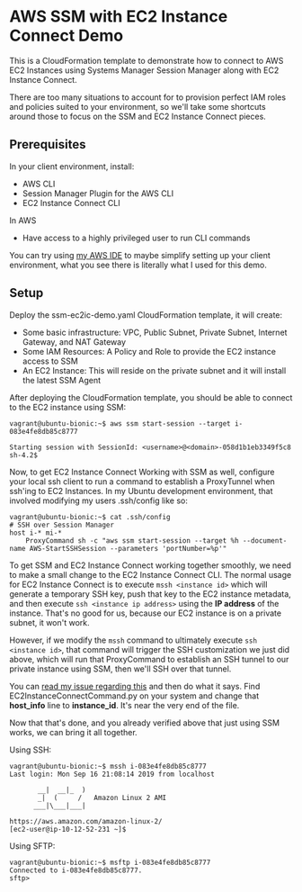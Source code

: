 # AWS SSM with EC2 Instance Connect Demo

This is a CloudFormation template to demonstrate how to connect to AWS EC2 Instances using Systems Manager Session Manager along with EC2 Instance Connect.

There are too many situations to account for to provision perfect IAM roles and policies suited to your environment, so we'll take some shortcuts around those to focus on the SSM and EC2 Instance Connect pieces.

## Prerequisites

In your client environment, install:
- AWS CLI
- Session Manager Plugin for the AWS CLI
- EC2 Instance Connect CLI

In AWS
- Have access to a highly privileged user to run CLI commands

You can try using [my AWS IDE](https://github.com/mjuettner/aws-ide) to maybe simplify setting up your client environment,  what you see there is literally what I used for this demo.

## Setup

Deploy the ssm-ec2ic-demo.yaml CloudFormation template, it will create:
  - Some basic infrastructure:  VPC, Public Subnet, Private Subnet, Internet Gateway, and NAT Gateway
  - Some IAM Resources: A Policy and Role to provide the EC2 instance access to SSM
  - An EC2 Instance: This will reside on the private subnet and it will install the latest SSM Agent

After deploying the CloudFormation template, you should be able to connect to the EC2 instance using SSM:
```
vagrant@ubuntu-bionic:~$ aws ssm start-session --target i-083e4fe8db85c8777

Starting session with SessionId: <username>@<domain>-058d1b1eb3349f5c8
sh-4.2$ 
```

Now, to get EC2 Instance Connect Working with SSM as well, configure your local ssh client to run a command to establish a ProxyTunnel when ssh'ing to EC2 Instances.  In my Ubuntu development environment, that involved modifying my users .ssh/config like so:
```
vagrant@ubuntu-bionic:~$ cat .ssh/config
# SSH over Session Manager
host i-* mi-*
    ProxyCommand sh -c "aws ssm start-session --target %h --document-name AWS-StartSSHSession --parameters 'portNumber=%p'"
```

To get SSM and EC2 Instance Connect working together smoothly, we need to make a small change to the EC2 Instance Connect CLI.  The normal usage for EC2 Instance Connect is to execute `mssh <instance id>` which will generate a temporary SSH key, push that key to the EC2 instance metadata, and then execute `ssh <instance ip address>` using the **IP address** of the instance.  That's no good for us, because our EC2 instance is on a private subnet, it won't work.

However, if we modify the `mssh` command to ultimately execute `ssh <instance id>`, that command will trigger the SSH customization we just did above, which will run that ProxyCommand to establish an SSH tunnel to our private instance using SSM, then we'll SSH over that tunnel.

You can [read my issue regarding this](https://github.com/aws/aws-ec2-instance-connect-cli/issues/5) and then do what it says.  Find EC2InstanceConnectCommand.py on your system and change that **host_info** line to **instance_id**.  It's near the very end of the file.

Now that that's done, and you already verified above that just using SSM works, we can bring it all together.

Using SSH:
```
vagrant@ubuntu-bionic:~$ mssh i-083e4fe8db85c8777
Last login: Mon Sep 16 21:08:14 2019 from localhost

       __|  __|_  )
       _|  (     /   Amazon Linux 2 AMI
      ___|\___|___|

https://aws.amazon.com/amazon-linux-2/
[ec2-user@ip-10-12-52-231 ~]$
```

Using SFTP:
```
vagrant@ubuntu-bionic:~$ msftp i-083e4fe8db85c8777
Connected to i-083e4fe8db85c8777.
sftp> 
```